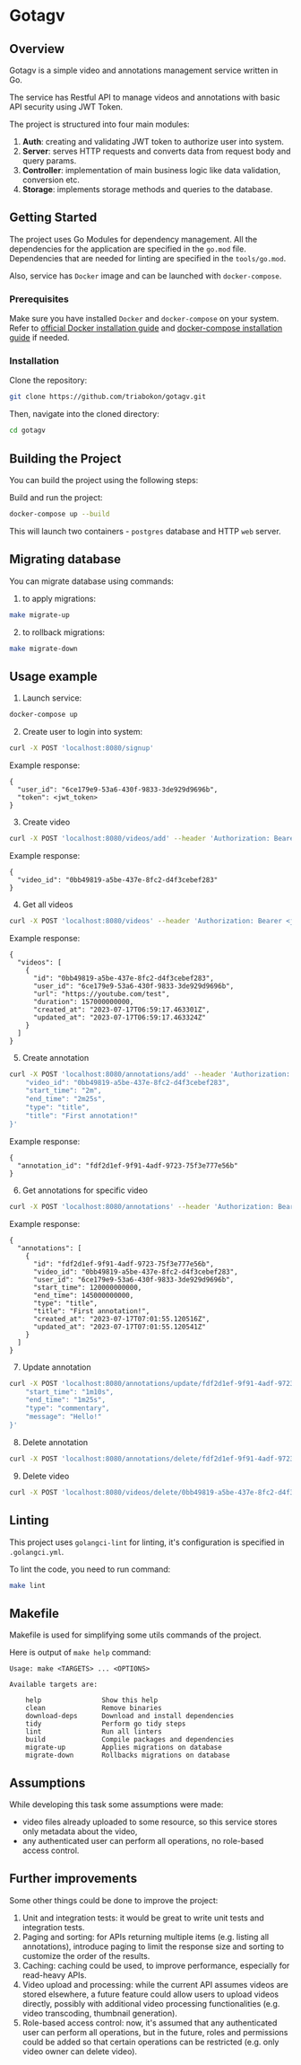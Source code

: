 # Gotagv

## Overview

Gotagv is a simple video and annotations management service written in Go.

The service has Restful API to manage videos and annotations with basic API security using JWT Token. 

The project is structured into four main modules:

1. **Auth**: creating and validating JWT token to authorize user into system.
2. **Server**: serves HTTP requests and converts data from request body and query params.
3. **Controller**: implementation of main business logic like data validation, conversion etc.
4. **Storage**: implements storage methods and queries to the database.

## Getting Started

The project uses Go Modules for dependency management.
All the dependencies for the application are specified in the `go.mod` file.
Dependencies that are needed for linting are specified in the `tools/go.mod`.

Also, service has `Docker` image and can be launched with `docker-compose`.

### Prerequisites

Make sure you have installed `Docker` and `docker-compose` on your system. 
Refer to [official Docker installation guide](https://docs.docker.com/engine/install/) and
[docker-compose installation guide](https://docs.docker.com/compose/install/) if needed.

### Installation

Clone the repository:

```bash
git clone https://github.com/triabokon/gotagv.git
```

Then, navigate into the cloned directory:

```bash
cd gotagv
```

## Building the Project

You can build the project using the following steps:

Build and run the project:
```bash
docker-compose up --build
```
This will launch two containers - `postgres` database and HTTP `web` server.

## Migrating database

You can migrate database using commands:

1. to apply migrations:
```bash
make migrate-up
```
2. to rollback migrations:
```bash
make migrate-down
```

## Usage example

1. Launch service:
```bash
docker-compose up
```

2. Create user to login into system:
```bash
curl -X POST 'localhost:8080/signup'
```
Example response:
```
{
  "user_id": "6ce179e9-53a6-430f-9833-3de929d9696b",
  "token": <jwt_token>
}
```
3. Create video
```bash
curl -X POST 'localhost:8080/videos/add' --header 'Authorization: Bearer <jwt_token>' -d '{"url": "https://youtube.com/test", "duration": "2m37s"}'
```
Example response:
```
{
  "video_id": "0bb49819-a5be-437e-8fc2-d4f3cebef283"
}
```

4. Get all videos
```bash
curl -X POST 'localhost:8080/videos' --header 'Authorization: Bearer <jwt_token>'
```
Example response:
```
{
  "videos": [
    {
      "id": "0bb49819-a5be-437e-8fc2-d4f3cebef283",
      "user_id": "6ce179e9-53a6-430f-9833-3de929d9696b",
      "url": "https://youtube.com/test",
      "duration": 157000000000,
      "created_at": "2023-07-17T06:59:17.463301Z",
      "updated_at": "2023-07-17T06:59:17.463324Z"
    }
  ]
}
```

5. Create annotation
```bash
curl -X POST 'localhost:8080/annotations/add' --header 'Authorization: Bearer <jwt_token>' -d '{
    "video_id": "0bb49819-a5be-437e-8fc2-d4f3cebef283",
    "start_time": "2m",
    "end_time": "2m25s",
    "type": "title",
    "title": "First annotation!"
}'
```
Example response:
```
{
  "annotation_id": "fdf2d1ef-9f91-4adf-9723-75f3e777e56b"
}
```

6. Get annotations for specific video
```bash
curl -X POST 'localhost:8080/annotations' --header 'Authorization: Bearer <jwt_token>' -d '{"video_id": "0bb49819-a5be-437e-8fc2-d4f3cebef283"}'
```
Example response:
```
{
  "annotations": [
    {
      "id": "fdf2d1ef-9f91-4adf-9723-75f3e777e56b",
      "video_id": "0bb49819-a5be-437e-8fc2-d4f3cebef283",
      "user_id": "6ce179e9-53a6-430f-9833-3de929d9696b",
      "start_time": 120000000000,
      "end_time": 145000000000,
      "type": "title",
      "title": "First annotation!",
      "created_at": "2023-07-17T07:01:55.120516Z",
      "updated_at": "2023-07-17T07:01:55.120541Z"
    }
  ]
}
```

7. Update annotation
```bash
curl -X POST 'localhost:8080/annotations/update/fdf2d1ef-9f91-4adf-9723-75f3e777e56b' --header 'Authorization: Bearer <jwt_token>' -d '{
    "start_time": "1m10s",
    "end_time": "1m25s",
    "type": "commentary",
    "message": "Hello!"
}'
```
8. Delete annotation
```bash
curl -X POST 'localhost:8080/annotations/delete/fdf2d1ef-9f91-4adf-9723-75f3e777e56b' --header 'Authorization: Bearer <jwt_token>'
```
9. Delete video
```bash
curl -X POST 'localhost:8080/videos/delete/0bb49819-a5be-437e-8fc2-d4f3cebef283' --header 'Authorization: Bearer <jwt_token>'
```

## Linting

This project uses `golangci-lint` for linting, it's configuration is specified in `.golangci.yml`.

To lint the code, you need to run command:
```bash
make lint
```

## Makefile

Makefile is used for simplifying some utils commands of the project.

Here is output of `make help` command:

```
Usage: make <TARGETS> ... <OPTIONS>

Available targets are:

    help               Show this help
    clean              Remove binaries
    download-deps      Download and install dependencies
    tidy               Perform go tidy steps
    lint               Run all linters
    build              Compile packages and dependencies
    migrate-up         Applies migrations on database
    migrate-down       Rollbacks migrations on database
```

## Assumptions

While developing this task some assumptions were made:

- video files already uploaded to some resource, so this service stores only metadata about the video,
- any authenticated user can perform all operations, no role-based access control.

## Further improvements

Some other things could be done to improve the project:

1. Unit and integration tests: it would be great to write unit tests and integration tests.
2. Paging and sorting: for APIs returning multiple items (e.g. listing all annotations), introduce paging to limit the response size and sorting to customize the order of the results.
3. Caching: caching could be used, to improve performance, especially for read-heavy APIs.
4. Video upload and processing: while the current API assumes videos are stored elsewhere, a future feature could allow users to upload videos directly, possibly with additional video processing functionalities (e.g. video transcoding, thumbnail generation).
5. Role-based access control: now, it's assumed that any authenticated user can perform all operations, but in the future, roles and permissions could be added so that certain operations can be restricted (e.g. only video owner can delete video).

